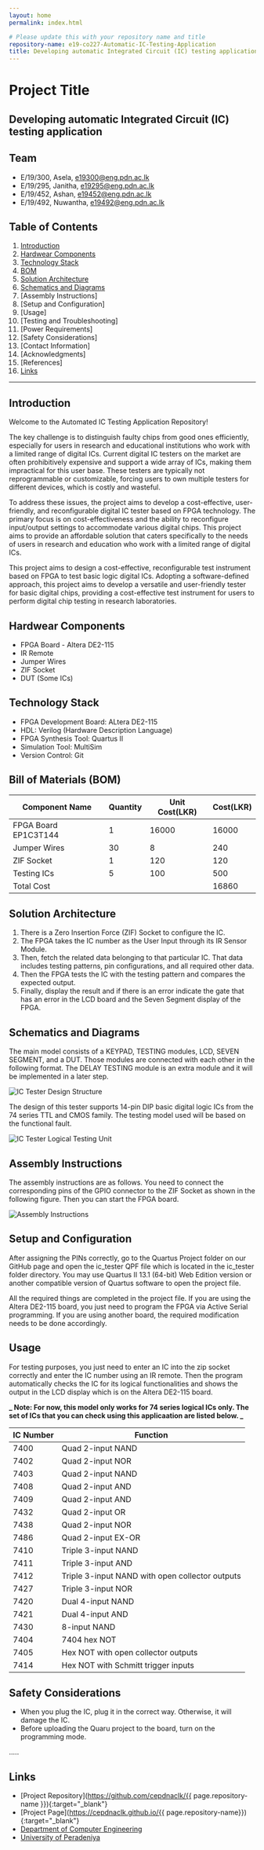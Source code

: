```yaml
---
layout: home
permalink: index.html

# Please update this with your repository name and title
repository-name: e19-co227-Automatic-IC-Testing-Application
title: Developing automatic Integrated Circuit (IC) testing application
---
```


[comment]: # "This is the standard layout for the project, but you can clean this and use your own template"

# Project Title

## Developing automatic Integrated Circuit (IC) testing application

<!--
This is a sample image, to show how to add images to your page. To learn more options, please refer [this](https://projects.ce.pdn.ac.lk/docs/faq/how-to-add-an-image/)

![Sample Image](./images/sample.png)
 -->

## Team

- E/19/300, Asela, [e19300@eng.pdn.ac.lk](mailto:e19300@eng.pdn.ac.lk)
- E/19/295, Janitha, [e19295@eng.pdn.ac.lk](mailto:e19295@eng.pdn.ac.lk)
- E/19/452, Ashan, [e19452@eng.pdn.ac.lk](mailto:e19452@eng.pdn.ac.lk)
- E/19/492, Nuwantha, [e19492@eng.pdn.ac.lk](mailto:e19492@eng.pdn.ac.lk)

## Table of Contents

1. [Introduction](#introduction)
2. [Hardwear Components](#Hardwear-Components)
3. [Technology Stack](#Technology-Stack)
4. [BOM](<#Bill-of-Materials-(BOM)>)
5. [Solution Architecture](#Solution-Architecture)
6. [Schematics and Diagrams](#Schematics-and-Diagrams)
7. [Assembly Instructions]
8. [Setup and Configuration]
9. [Usage]
10. [Testing and Troubleshooting]
11. [Power Requirements]
12. [Safety Considerations]
13. [Contact Information]
14. [Acknowledgments]
15. [References]
16. [Links](#links)

---

## Introduction

Welcome to the Automated IC Testing Application Repository!

The key challenge is to distinguish faulty chips from good ones efficiently, especially for users in research and educational institutions who work with a limited range of digital ICs. Current digital IC testers on the market are often prohibitively expensive and support a wide array of ICs, making them impractical for this user base. These testers are typically not reprogrammable or customizable, forcing users to own multiple testers for different devices, which is costly and wasteful.

To address these issues, the project aims to develop a cost-effective, user-friendly, and reconfigurable digital IC tester based on FPGA technology. The primary focus is on cost-effectiveness and the ability to reconfigure input/output settings to accommodate various digital chips. This project aims to provide an affordable solution that caters specifically to the needs of users in research and education who work with a limited range of digital ICs.

This project aims to design a cost-effective, reconfigurable test instrument based on FPGA to test basic logic digital ICs. Adopting a software-defined approach, this project aims to develop a versatile and user-friendly tester for basic digital chips, providing a cost-effective test instrument for users to perform digital chip testing in research laboratories.

## Hardwear Components

- FPGA Board - Altera DE2-115
- IR Remote
- Jumper Wires
- ZIF Socket
- DUT (Some ICs)

## Technology Stack

- FPGA Development Board: ALtera DE2-115
- HDL: Verilog (Hardware Description Language)
- FPGA Synthesis Tool: Quartus II
- Simulation Tool: MultiSim
- Version Control: Git

## Bill of Materials (BOM)

| Component Name       | Quantity | Unit Cost(LKR) | Cost(LKR) |
| -------------------- | -------- | -------------- | --------- |
| FPGA Board EP1C3T144 | 1        | 16000          | 16000     |
| Jumper Wires         | 30       | 8              | 240       |
| ZIF Socket           | 1        | 120            | 120       |
| Testing ICs          | 5        | 100            | 500       |
| Total Cost           |          |                | 16860     |

## Solution Architecture

1. There is a Zero Insertion Force (ZIF) Socket to configure the IC.
2. The FPGA takes the IC number as the User Input through its IR Sensor Module.
3. Then, fetch the related data belonging to that particular IC. That data includes testing patterns, pin configurations, and all required other data.
4. Then the FPGA tests the IC with the testing pattern and compares the expected output.
5. Finally, display the result and if there is an error indicate the gate that has an error in the LCD board and the Seven Segment display of the FPGA.

## Schematics and Diagrams

The main model consists of a KEYPAD, TESTING modules, LCD, SEVEN SEGMENT, and a DUT. Those modules are connected with each other in the following format. The DELAY TESTING module is an extra module and it will be implemented in a later step.

![IC Tester Design Structure](./images/full%20module.png)

The design of this tester supports 14-pin DIP basic digital logic ICs from the 74 series TTL and CMOS family. The testing model used will be based on the functional fault.

![IC Tester Logical Testing Unit](./images/testing%20module.png)

## Assembly Instructions

The assembly instructions are as follows. You need to connect the corresponding pins of the GPIO connector to the ZIF Socket as shown in the following figure. Then you can start the FPGA board.

![Assembly Instructions](./images/assemly.png)

## Setup and Configuration

After assigning the PINs correctly, go to the Quartus Project folder on our GitHub page and open the ic_tester QPF file which is located in the ic_tester folder directory. You may use Quartus II 13.1 (64-bit) Web Edition version or another compatible version of Quartus software to open the project file.

All the required things are completed in the project file. If you are using the Altera DE2-115 board, you just need to program the FPGA via Active Serial programming. If you are using another board, the required modification needs to be done accordingly.

## Usage

For testing purposes, you just need to enter an IC into the zip socket correctly and enter the IC number using an IR remote. Then the program automatically checks the IC for its logical functionalities and shows the output in the LCD display which is on the Altera DE2-115 board.

**_ Note: For now, this model only works for 74 series logical ICs only. The set of ICs that you can check using this applicaation are listed below. _**

| IC Number | Function                                        |
| --------- | ----------------------------------------------- |
| 7400      | Quad 2-input NAND                               |
| 7402      | Quad 2-input NOR                                |
| 7403      | Quad 2-input NAND                               |
| 7408      | Quad 2-input AND                                |
| 7409      | Quad 2-input AND                                |
| 7432      | Quad 2-input OR                                 |
| 7438      | Quad 2-input NOR                                |
| 7486      | Quad 2-input EX-OR                              |
| 7410      | Triple 3-input NAND                             |
| 7411      | Triple 3-input AND                              |
| 7412      | Triple 3-input NAND with open collector outputs |
| 7427      | Triple 3-input NOR                              |
| 7420      | Dual 4-input NAND                               |
| 7421      | Dual 4-input AND                                |
| 7430      | 8-input NAND                                    |
| 7404      | 7404 hex NOT                                    |
| 7405      | Hex NOT with open collector outputs             |
| 7414      | Hex NOT with Schmitt trigger inputs             |

## Safety Considerations

- When you plug the IC, plug it in the correct way. Otherwise, it will damage the IC.
- Before uploading the Quaru project to the board, turn on the programming mode.

.....

## Links

- [Project Repository](https://github.com/cepdnaclk/{{ page.repository-name }}){:target="\_blank"}
- [Project Page](https://cepdnaclk.github.io/{{ page.repository-name}}){:target="\_blank"}
- [Department of Computer Engineering](http://www.ce.pdn.ac.lk/)
- [University of Peradeniya](https://eng.pdn.ac.lk/)

[//]: # "Please refer this to learn more about Markdown syntax"
[//]: # "https://github.com/adam-p/markdown-here/wiki/Markdown-Cheatsheet"
